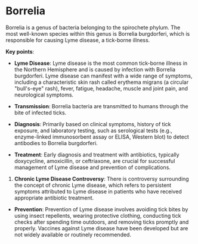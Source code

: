 [//]: # (source: ?)
[//]: # (tags: bacteria)

# Borrelia

Borrelia is a genus of bacteria belonging to the spirochete phylum. The most well-known species within this genus is Borrelia burgdorferi, which is responsible for causing Lyme disease, a tick-borne illness.

**Key points**:

* **Lyme Disease**: Lyme disease is the most common tick-borne illness in the Northern Hemisphere and is caused by infection with Borrelia burgdorferi. Lyme disease can manifest with a wide range of symptoms, including a characteristic skin rash called erythema migrans (a circular "bull's-eye" rash), fever, fatigue, headache, muscle and joint pain, and neurological symptoms.

* **Transmission**: Borrelia bacteria are transmitted to humans through the bite of infected ticks.

* **Diagnosis**: Primarily based on clinical symptoms, history of tick exposure, and laboratory testing, such as serological tests (e.g., enzyme-linked immunosorbent assay or ELISA, Western blot) to detect antibodies to Borrelia burgdorferi.

* **Treatment**: Early diagnosis and treatment with antibiotics, typically doxycycline, amoxicillin, or ceftriaxone, are crucial for successful management of Lyme disease and prevention of complications.

1. **Chronic Lyme Disease Controversy**: There is controversy surrounding the concept of chronic Lyme disease, which refers to persistent symptoms attributed to Lyme disease in patients who have received appropriate antibiotic treatment.

* **Prevention**: Prevention of Lyme disease involves avoiding tick bites by using insect repellents, wearing protective clothing, conducting tick checks after spending time outdoors, and removing ticks promptly and properly. Vaccines against Lyme disease have been developed but are not widely available or routinely recommended.

